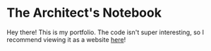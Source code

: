 # The Architect's Notebook

Hey there! This is my portfolio. The code isn't super interesting, so I recommend viewing it as a website [here](https://thearchitectsnotebook.com/)!
